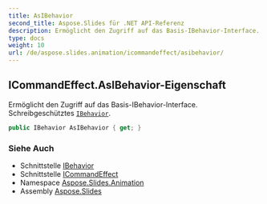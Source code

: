 ```yaml
---
title: AsIBehavior
second_title: Aspose.Slides für .NET API-Referenz
description: Ermöglicht den Zugriff auf das Basis-IBehavior-Interface. Schreibgeschütztes IBehavior aspose.slides.animation/ibehavior.
type: docs
weight: 10
url: /de/aspose.slides.animation/icommandeffect/asibehavior/
---
```


## ICommandEffect.AsIBehavior-Eigenschaft

Ermöglicht den Zugriff auf das Basis-IBehavior-Interface. Schreibgeschütztes [`IBehavior`](../../ibehavior).

```csharp
public IBehavior AsIBehavior { get; }
```

### Siehe Auch

* Schnittstelle [IBehavior](../../ibehavior)
* Schnittstelle [ICommandEffect](../../icommandeffect)
* Namespace [Aspose.Slides.Animation](../../icommandeffect)
* Assembly [Aspose.Slides](../../../)

<!-- DO NOT EDIT: generiert von xmldocmd für Aspose.Slides.dll -->